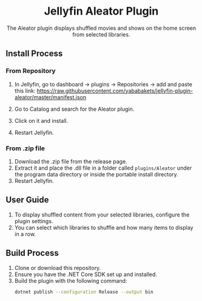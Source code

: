 <h1 align="center">Jellyfin Aleator Plugin</h1>

<p align="center">
The Aleator plugin displays shuffled movies and shows on the home screen from selected libraries.
</p>

## Install Process

### From Repository
1. In Jellyfin, go to dashboard -> plugins -> Repositories -> add and paste this link: https://raw.githubusercontent.com/yababakets/jellyfin-plugin-aleator/master/manifest.json

2. Go to Catalog and search for the Aleator plugin.
3. Click on it and install.
4. Restart Jellyfin.

### From .zip file
1. Download the .zip file from the release page.
2. Extract it and place the .dll file in a folder called `plugins/Aleator` under the program data directory or inside the portable install directory.
3. Restart Jellyfin.

## User Guide
1. To display shuffled content from your selected libraries, configure the plugin settings.
2. You can select which libraries to shuffle and how many items to display in a row.

## Build Process
1. Clone or download this repository.
2. Ensure you have the .NET Core SDK set up and installed.
3. Build the plugin with the following command:
   ```sh
   dotnet publish --configuration Release --output bin



